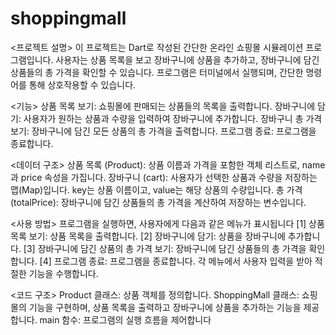 # shoppingmall
<프로젝트 설명>
이 프로젝트는 Dart로 작성된 간단한 온라인 쇼핑몰 시뮬레이션 프로그램입니다. 사용자는 상품 목록을 보고 장바구니에 상품을 추가하고, 장바구니에 담긴 상품들의 총 가격을 확인할 수 있습니다. 프로그램은 터미널에서 실행되며, 간단한 명령어를 통해 상호작용할 수 있습니다.

<기능>
상품 목록 보기: 쇼핑몰에 판매되는 상품들의 목록을 출력합니다.
장바구니에 담기: 사용자가 원하는 상품과 수량을 입력하여 장바구니에 추가합니다.
장바구니 총 가격 보기: 장바구니에 담긴 모든 상품의 총 가격을 출력합니다.
프로그램 종료: 프로그램을 종료합니다.

<데이터 구조>
상품 목록 (Product): 상품 이름과 가격을 포함한 객체 리스트로, name과 price 속성을 가집니다.
장바구니 (cart): 사용자가 선택한 상품과 수량을 저장하는 맵(Map)입니다. key는 상품 이름이고, value는 해당 상품의 수량입니다.
총 가격 (totalPrice): 장바구니에 담긴 상품들의 총 가격을 계산하여 저장하는 변수입니다.

<사용 방법>
프로그램을 실행하면, 사용자에게 다음과 같은 메뉴가 표시됩니다
[1] 상품 목록 보기: 상품 목록을 출력합니다.
[2] 장바구니에 담기: 상품을 장바구니에 추가합니다.
[3] 장바구니에 담긴 상품의 총 가격 보기: 장바구니에 담긴 상품들의 총 가격을 확인합니다.
[4] 프로그램 종료: 프로그램을 종료합니다.
각 메뉴에서 사용자 입력을 받아 적절한 기능을 수행합니다.

<코드 구조>
Product 클래스: 상품 객체를 정의합니다.
ShoppingMall 클래스: 쇼핑몰의 기능을 구현하며, 상품 목록을 출력하고 장바구니에 상품을 추가하는 기능을 제공합니다.
main 함수: 프로그램의 실행 흐름을 제어합니다
